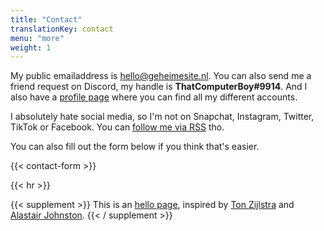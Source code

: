 ```yaml
---
title: "Contact"
translationKey: contact
menu: "more"
weight: 1
---
```


My public emailaddress is [hello@geheimesite.nl](mailto:hello@geheimesite.nl). You can also send me a friend request on Discord, my handle is **ThatComputerBoy#9914**. And I also have a [profile page](/en/profile) where you can find all my different accounts.

I absolutely hate social media, so I'm not on Snapchat, Instagram, Twitter, TikTok or Facebook. You can [follow me via RSS](/en/follow) tho.

You can also fill out the form below if you think that's easier.

{{< contact-form >}}

{{< hr >}}

{{< supplement >}}
This is an [hello page](https://alastairjohnston.com/introducing-hello-pages/), inspired by [Ton Zijlstra](https://www.zylstra.org/blog/hello/) and [Alastair Johnston](https://alastairjohnston.com/hello/).
{{< / supplement >}}
